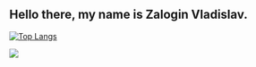 ## Hello there, my name is Zalogin Vladislav.


<!---Для компактной версии-->
[![Top Langs](https://github-readme-stats.vercel.app/api/top-langs/?username=zaloginv&layout=compact)](https://github.com/anuraghazra/github-readme-stats)



![](https://komarev.com/ghpvc/?username=zaloginv)

<!---
zaloginv/zaloginv is a ✨ special ✨ repository because its `README.md` (this file) appears on your GitHub profile.
You can click the Preview link to take a look at your changes.
--->


